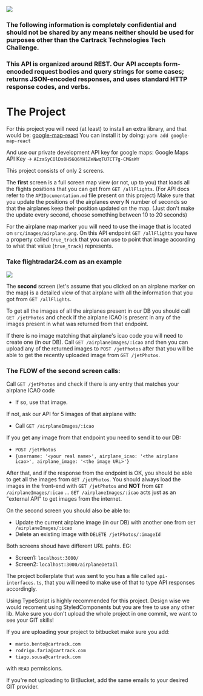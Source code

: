 ![](https://fleetweb-pt.cartrack.com/assets/cartrack-menu-logo-black.svg)

### The following information is completely confidential and should not be shared by any means neither should be used for purposes other than the Cartrack Technologies Tech Challenge.

### This API is organized around REST. Our API accepts form-encoded request bodies and query strings for some cases; returns JSON-encoded responses, and uses standard HTTP response codes, and verbs.

# The Project

For this project you will need (at least) to install an extra library, and that would be:
[google-map-react](https://github.com/google-map-react/google-map-react)
You can install it by doing: `yarn add google-map-react`

And use our private development API key for google maps:
Google Maps API Key -> `AIzaSyCOlDs0H56Q6YH1ZeNwqTU7CT7g-CMGsWY`

This project consists of only 2 screens.

The **first** screen is a full screen map view (or not, up to you) that loads all the flights positions that you can get from `GET /allFlights`. (For API docs refer to the `APIDocumentation.md` file present on this project)
Make sure that you update the positions of the airplanes every N number of seconds so that the airplanes keep their position updated on the map. (Just don't make the update every second, choose something between 10 to 20 seconds)

For the airplane map marker you will need to use the image that is located on `src/images/airplane.png`.
On this API endpoint `GET /allFlights` you have a property called `true_track` that you can use to point that image according to what that value (`true_track`) represents.

### Take flightradar24.com as an example

![](https://cld.pt/dl/download/f136098f-f559-4a21-9518-4ff0e3062a86/readme-example.png)

The **second** screen (let's assume that you clicked on an airplane marker on the map) is a detailed view of that airplane with all the information that you got from `GET /allFlights`.

To get all the images of all the airplanes present in our DB you should call `GET /jetPhotos` and check if the airplane ICAO is present in any of the images present in what was returned from that endpoint.

If there is no image matching that airplane's icao code you will need to create one (in our DB).
Call `GET /airplaneImages/:icao` and then you can upload any of the returned images to `POST /jetPhotos` after that you will be able to get the recently uploaded image from `GET /jetPhotos`.

### The FLOW of the **second** screen calls:

Call `GET /jetPhotos` and check if there is any entry that matches your airplane ICAO code

- If so, use that image.

If not, ask our API for 5 images of that airplane with:

- Call `GET /airplaneImages/:icao`

If you get any image from that endpoint you need to send it to our DB:

- `POST /jetPhotos`
- `{username: '<your real name>', airplane_icao: '<the airplane icao>', airplane_image: '<the image URL>'}`

After that, and if the response from the endpoint is OK, you should be able to get all the images from `GET /jetPhotos`.
You should always load the images in the front-end with `GET /jetPhotos` and **NOT** from `GET /airplaneImages/:icao`
...
`GET /airplaneImages/:icao` acts just as an "external API" to get images from the internet.

On the second screen you should also be able to:

- Update the current airplane image (in our DB) with another one from `GET /airplaneImages/:icao`
- Delete an existing image with `DELETE /jetPhotos/:imageId`

Both screens shoud have different URL pahts.
EG:

- Screen1: `localhost:3000/`
- Screen2: `localhost:3000/airplaneDetail`

The project boilerplate that was sent to you has a file called `api-interfaces.ts`, that you will need to make use of that to type API responses accordingly.

Using TypeScript is highly recommended for this project.
Design wise we would recoment using StyledComponents but you are free to use any other lib.
Make sure you don't upload the whole project in one commit, we want to see your GIT skills!

If you are uploading your project to bitbucket make sure you add:

- `mario.bento@cartrack.com`
- `rodrigo.faria@cartrack.com`
- `tiago.sousa@cartrack.com`

with `READ` permissions.

If you're not uploading to BitBucket, add the same emails to your desired GIT provider.
